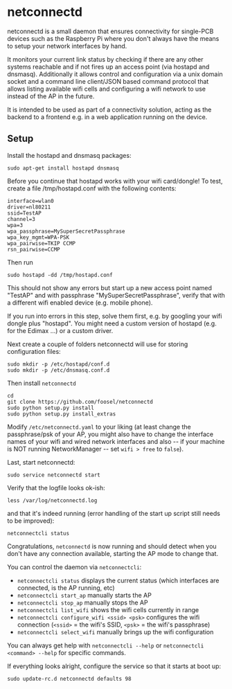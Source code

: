 # netconnectd

netconnectd is a small daemon that ensures connectivity for single-PCB devices such as the Raspberry Pi where you don't always have the means to setup your network
interfaces by hand.

It monitors your current link status by checking if there are any other systems reachable and if not fires up an access point (via hostapd and dnsmasq). Additionally it allows control and configuration via a unix domain socket and a command line client/JSON based command protocol that allows listing available wifi cells and configuring a wifi network to use instead of the AP in the future.

It is intended to be used as part of a connectivity solution, acting as the backend to a frontend e.g. in a web application running on the device.

## Setup

Install the hostapd and dnsmasq packages:

    sudo apt-get install hostapd dnsmasq

Before you continue that hostapd works with your wifi card/dongle! To test, create a file /tmp/hostapd.conf with the following contents:

    interface=wlan0
    driver=nl80211
    ssid=TestAP
    channel=3
    wpa=3
    wpa_passphrase=MySuperSecretPassphrase
    wpa_key_mgmt=WPA-PSK
    wpa_pairwise=TKIP CCMP
    rsn_pairwise=CCMP

Then run 

    sudo hostapd -dd /tmp/hostapd.conf

This should not show any errors but start up a new access point named "TestAP" and with passphrase "MySuperSecretPassphrase", verify that with a different wifi enabled device (e.g. mobile phone).

If you run into errors in this step, solve them first, e.g. by googling your wifi dongle plus "hostapd". You might need a custom version of hostapd (e.g. for the Edimax ...) or a custom driver.

Next create a couple of folders netconnectd will use for storing configuration files:

    sudo mkdir -p /etc/hostapd/conf.d
    sudo mkdir -p /etc/dnsmasq.conf.d

Then install `netconnectd`

    cd
    git clone https://github.com/foosel/netconnectd
    sudo python setup.py install
    sudo python setup.py install_extras

Modify `/etc/netconnectd.yaml` to your liking (at least change the passphrase/psk of your AP, you might also have to change the interface names of your wifi and wired network interfaces and also -- if your machine is NOT running NetworkManager -- set `wifi > free` to `false`).

Last, start netconnectd:

    sudo service netconnectd start

Verify that the logfile looks ok-ish:

    less /var/log/netconnectd.log

and that it's indeed running (error handling of the start up script still needs to be improved):

    netconnectcli status

Congratulations, `netconnectd` is now running and should detect when you don't have any connection available, starting the AP mode to change that.

You can control the daemon via `netconnectcli`:

  * `netconnectcli status` displays the current status (which interfaces are connected, is the AP running, etc)
  * `netconnectcli start_ap` manually starts the AP
  * `netconnectcli stop_ap` manually stops the AP
  * `netconnectcli list_wifi` shows the wifi cells currently in range
  * `netconnectcli configure_wifi <ssid> <psk>` configures the wifi connection (`<ssid>` = the wifi's SSID, `<psk>` = the wifi's passphrase)
  * `netconnectcli select_wifi` manually brings up the wifi configuration

You can always get help with `netconnectcli --help` or `netconnectcli <command> --help` for specific commands.

If everything looks alright, configure the service so that it starts at boot up:

    sudo update-rc.d netconnectd defaults 98

